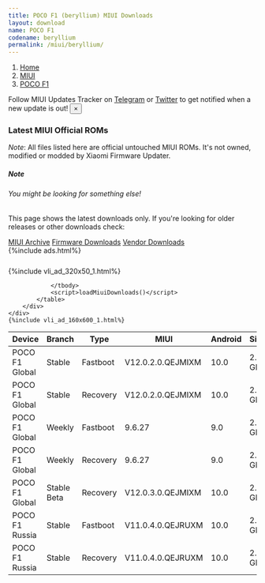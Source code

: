 ```yaml
---
title: POCO F1 (beryllium) MIUI Downloads
layout: download
name: POCO F1
codename: beryllium
permalink: /miui/beryllium/
---
```

<nav aria-label="breadcrumb">
    <ol class="breadcrumb">
        <li class="breadcrumb-item"><a href="/">Home</a></li>
        <li class="breadcrumb-item"><a href="/miui/">MIUI</a></li>
        <li class="breadcrumb-item active" aria-current="page"><a href="/miui/beryllium/">POCO F1</a></li>
    </ol>
</nav>
<div class="alert alert-primary alert-dismissible fade show" role="alert">
    Follow MIUI Updates Tracker on <a href="https://t.me/MIUIUpdatesTracker" class="alert-link">Telegram</a>
     or <a href="https://twitter.com/MiFwUpdater" class="alert-link">Twitter</a> to get notified when a new update is out!
    <button type="button" class="close" data-dismiss="alert" aria-label="Close">
        <span aria-hidden="true">&times;</span>
    </button>
</div>

### Latest MIUI Official ROMs
*Note*: All files listed here are official untouched MIUI ROMs. It's not owned, modified or modded by Xiaomi Firmware Updater.
<div class="card">
  <div class="card-body">
    <h5 class="card-title">Note</h5>
    <h6 class="card-subtitle mb-2 text-muted">You might be looking for something else!</h6>
    <p class="card-text">This page shows the latest downloads only.
     If you're looking for older releases or other downloads check:</p>
    <a href="/archive/miui/beryllium/" class="card-link">MIUI Archive</a>
    <a href="/firmware/beryllium/" class="card-link">Firmware Downloads</a>
    <a href="/vendor/beryllium/" class="card-link">Vendor Downloads</a>
  </div>
</div>
{%include ads.html%}
<div class="row justify-content-center">
    <div class="col-10">
        <div class="table-responsive-md" style="margin-top: 25px;">
            {%include vli_ad_320x50_1.html%}
            <table id="miui" class="display dt-responsive nowrap compact table table-striped table-hover table-sm">
                <thead class="thead-dark">
                    <tr>
                        <th data-ref="device">Device</th>
                        <th data-ref="branch">Branch</th>
                        <th data-ref="type">Type</th>
                        <th data-ref="miui">MIUI</th>
                        <th data-ref="android">Android</th>
                        <th data-ref="size">Size</th>
                        <th data-ref="size">Date</th>
                        <th data-ref="link">Link</th>
                    </tr>
                </thead>
                <tbody>
                <tr><td>POCO F1 Global</td><td>Stable</td><td>Fastboot</td><td>V12.0.2.0.QEJMIXM</td><td>10.0</td><td>2.6 GB</td><td>2020-09-25</td><td><a href="/miui/beryllium/stable/V12.0.2.0.QEJMIXM/">Download</a></td></tr>
<tr><td>POCO F1 Global</td><td>Stable</td><td>Recovery</td><td>V12.0.2.0.QEJMIXM</td><td>10.0</td><td>2.0 GB</td><td>2020-10-09</td><td><a href="/miui/beryllium/stable/V12.0.2.0.QEJMIXM/">Download</a></td></tr>
<tr><td>POCO F1 Global</td><td>Weekly</td><td>Fastboot</td><td>9.6.27</td><td>9.0</td><td>2.8 GB</td><td>2019-06-28</td><td><a href="/miui/beryllium/weekly/9.6.27/">Download</a></td></tr>
<tr><td>POCO F1 Global</td><td>Weekly</td><td>Recovery</td><td>9.6.27</td><td>9.0</td><td>2.0 GB</td><td>2019-06-28</td><td><a href="/miui/beryllium/weekly/9.6.27/">Download</a></td></tr>
<tr><td>POCO F1 Global</td><td>Stable Beta</td><td>Recovery</td><td>V12.0.3.0.QEJMIXM</td><td>10.0</td><td>2.1 GB</td><td>2021-01-11</td><td><a href="/miui/beryllium/stable beta/V12.0.3.0.QEJMIXM/">Download</a></td></tr>
<tr><td>POCO F1 Russia</td><td>Stable</td><td>Fastboot</td><td>V11.0.4.0.QEJRUXM</td><td>10.0</td><td>2.5 GB</td><td>2020-07-13</td><td><a href="/miui/beryllium/stable/V11.0.4.0.QEJRUXM/">Download</a></td></tr>
<tr><td>POCO F1 Russia</td><td>Stable</td><td>Recovery</td><td>V11.0.4.0.QEJRUXM</td><td>10.0</td><td>2.0 GB</td><td>2020-07-21</td><td><a href="/miui/beryllium/stable/V11.0.4.0.QEJRUXM/">Download</a></td></tr>

                </tbody>
                <script>loadMiuiDownloads()</script>
            </table>
        </div>
    </div>
    {%include vli_ad_160x600_1.html%}
</div>
